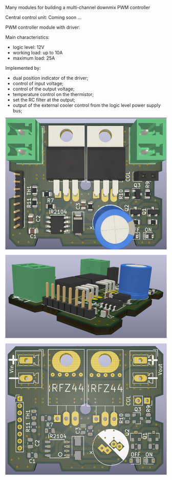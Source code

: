 Many modules for building a multi-channel downmix PWM controller



Central control unit:
Coming soon ...




PWM controller module with driver:

Main characteristics:
 - logic level: 12V
 - working load: up to 10A
 - maximum load: 25A

Implemented by:
- dual position indicator of the driver;
- control of input voltage;
- control of the output voltage;
- temperature control on the thermistor;
- set the RC filter at the output;
- output of the external cooler control from the logic level power supply bus;


![рендер общий](https://github.com/SUNsung/dm-PWM/blob/master/PWM/rend1.png)

![рендер в профиль](https://github.com/SUNsung/dm-PWM/blob/master/PWM/rend2.png)

![рендер зад](https://github.com/SUNsung/dm-PWM/blob/master/PWM/rend3.png)
